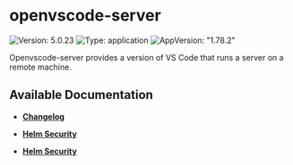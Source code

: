 # openvscode-server

![Version: 5.0.23](https://img.shields.io/badge/Version-5.0.23-informational?style=flat-square) ![Type: application](https://img.shields.io/badge/Type-application-informational?style=flat-square) ![AppVersion: "1.78.2"](https://img.shields.io/badge/AppVersion-"1.78.2"-informational?style=flat-square)

Openvscode-server provides a version of VS Code that runs a server on a remote machine.

## Available Documentation

- [**Changelog**](CHANGELOG)

- [**Helm Security**](container-security)

- [**Helm Security**](helm-security)


